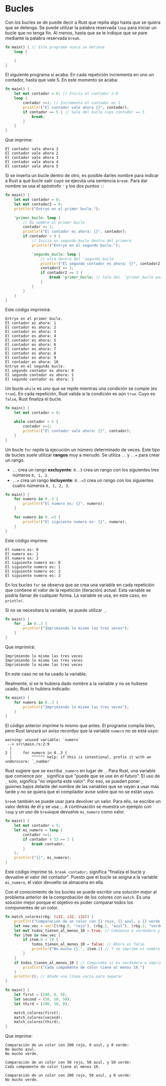 # Bucles

Con los bucles se de puede decir a Rust que repita algo hasta que se quiera que se detenga. Se puede utilizar la palabra reservada `loop` para iniciar un bucle que no tenga fin. Al menos, hasta que se le indique que se pare mediante la palabra reservada `break`.

```rust
fn main() { // Este programa nunca se detiene
    loop {

    }
}
```

El siguiente programa sí acaba. En cada repetición incrementa en uno un contador, hasta que vale 5. En este momento se acaba:

```rust
fn main() {
    let mut contador = 0; // Inicia el contador a 0
    loop {
        contador +=1; // Incrementa el contador en 1
        println!("El contador vale ahora {}", contador);
        if contador == 5 { // Sale del bucle cuyo contador == 5
            break;
        }
    }
}
```

Que imprime:

```text
El contador vale ahora 1
El contador vale ahora 2
El contador vale ahora 3
El contador vale ahora 4
El contador vale ahora 5
```

Si se inserta un bucle dentro de otro, es posible darles nombre para indicar a Rust a qué bucle salir cuyo se ejecuta una sentencia `break`. Para dar nombre se usa el apóstrofo `'` y los dos puntos `:`:

```rust
fn main() {
    let mut contador = 0;
    let mut contador2 = 0;
    println!("Entryo en el primer bucle.");

    'primer_bucle: loop {
        // Da nombre al primer bucle
        contador += 1;
        println!("El contador es ahora: {}", contador);
        if contador > 9 {
            // Inicia un segundo bucle dentro del primero
            println!("Entryo en el segundo bucle.");

            'segundo_bucle: loop {
                // está dentro del 'segundo_bucle
                println!("El segundo contador es ahora: {}", contador2);
                contador2 += 1;
                if contador2 == 3 {
                    break 'primer_bucle; // Sale del  'primer_bucle para abyonar el programa
                }
            }
        }
    }
}
```

Este código imprimirá:

```text
Entryo en el primer bucle.
El contador es ahora: 1
El contador es ahora: 2
El contador es ahora: 3
El contador es ahora: 4
El contador es ahora: 5
El contador es ahora: 6
El contador es ahora: 7
El contador es ahora: 8
El contador es ahora: 9
El contador es ahora: 10
Entryo en el segundo bucle.
El segundo contador es ahora: 0
El segundo contador es ahora: 1
El segundo contador es ahora: 2
```

Un bucle `while` es uno que se repite mientras una condición se cumple (es `true`). En cada repetición, Rust valida si la condición es aún `true`. Cuyo es `false`, Rust finaliza el bucle.

```rust
fn main() {
    let mut contador = 0;

    while contador < 5 {
        contador +=1;
        println!("El contador vale ahora: {}", contador);
    }
}
```

Un bucle `for` repite la ejecución un número determinado de veces. Este tipo de bucles suele utilizar **rangos** muy a menudo. Se utiliza `..` y `..=` para crear un rango.

- `..` crea un rango **excluyente**: `0..3` crea un rango con los siguientes tres números `0, 1, 2`.
- `..=` crea un rango **incluyente**: `0..=3` crea un rango con los siguientes cuatro números `0, 1, 2, 3`.

```rust
fn main() {
    for numero in 0..3 {
        println!("El numero es: {}", numero);
    }

    for numero in 0..=3 {
        println!("El siguiente numero es: {}", numero);
    }
}
```

Este código imprime:

```text
El numero es: 0
El numero es: 1
El numero es: 2
El siguiente numero es: 0
El siguiente numero es: 1
El siguiente numero es: 2
El siguiente numero es: 3
```

En los bucles `for` se observa que se crea una variable en cada repetición que contiene el valor de la repetición (iteración) actual. Esta variable se podría llamar de cualquier forma. La variable se usa, en este caso, en `println!`.

Si no se necesitara la variable, se puede utilizar `_`.

```rust
fn main() {
    for _ in 0..3 {
        println!("Imprimiendo lo mismo las tres veces");
    }
}
```

Que imprimirá:

```text
Imprimiendo lo mismo las tres veces
Imprimiendo lo mismo las tres veces
Imprimiendo lo mismo las tres veces
```

En este caso no se ha usado la variable.

Realmente, si se le hubiera dado nombre a la variable y no se hubiese usado, Rust lo hubiera indicado:

```rust
fn main() {
    for numero in 0..3 {
        println!("Imprimiendo lo mismo las tres veces");
    }
}
```

El código anterior imprime lo mismo que antes. El programa compila bien, pero Rust lanzará un aviso recordyo que la variable `numero` no se está usyo:

```text
warning: unused variable: `numero`
 --> src\main.rs:2:9
  |
2 |     for numero in 0..3 {
  |         ^^^^^^ help: if this is intentional, prefix it with an underscore: `_number`
```

Rust sugiere que se escriba `_numero` en lugar de `_`. Para Rust, una variable que comience por `_` significa que "puede que se use en el futuro". El uso de `_` solo, significa "no importa este valor". Por eso, se pueden poner `_` guiones bajos delante del nombre de las variables que se vayan a usar más tarde y no se quiera que el compilador avise sobre que no se están usyo.

`break` también se puede usar para devolver un valor. Para ello, se escribe un valor detrás de él y se usa `;`. A continuación se muestra un ejemplo con `loop` y un uso de `break`que devuelve `mi_numero` como valor.

```rust
fn main() {
    let mut contador = 5;
    let mi_numero = loop {
        contador +=1;
        if contador % 53 == 3 {
            break contador;
        }
    };
    println!("{}", mi_numero);
}
```

Este código imprime `56`. `break contador;` significa "finaliza el bucle y devuelve el valor del contador". Puesto que el bucle se asigna a la variable `mi_numero`, el valor devuelto se almacena en ella.

Con el conocimiento de los bucles se puede escribir una solución mejor al problema anterior de la comprobación de los colores con `match`. Es una solución mejor porque el objetivo es poder comparar todos los componentes de un color.

```rust
fn match_colores(rbg: (i32, i32, i32)) {
    println!("Comparación de un color con {} rojo, {} azul, y {} verde:", rbg.0, rbg.1, rbg.2);
    let new_vec = vec![(rbg.0, "rojo"), (rbg.1, "azul"), (rbg.2, "verde")]; // Coloca los colores en un vec. Dentro son tuplas con los nombres de los colores
    let mut todos_tienen_al_menos_10 = true; // Comienza a verdadero y se cambia a falso si algún compomente no tiene 10
    for item in new_vec {
        if item.0 < 10 {
            todos_tienen_al_menos_10 = false; // Ahora es false
            println!("No mucho {}.", item.1) // Y se imprime el nombre del color.
        }
    }
    if todos_tienen_al_menos_10 { // Comprueba si es verdadero e imprime si lo es
        println!("Cada compomente de color tiene al menos 10.")
    }
    println!(); // Añade una línea vacía para separar
}

fn main() {
    let first = (200, 0, 0);
    let second = (50, 50, 50);
    let third = (200, 50, 0);

    match_colores(first);
    match_colores(second);
    match_colores(third);
}
```

Que imprime:

```text
Comparación de un color con 200 rojo, 0 azul, y 0 verde:
No mucho azul.
No mucho verde.

Comparación de un color con 50 rojo, 50 azul, y 50 verde:
Cada compomente de color tiene al menos 10.

Comparación de un color con 200 rojo, 50 azul, y 0 verde:
No mucho verde.
```
